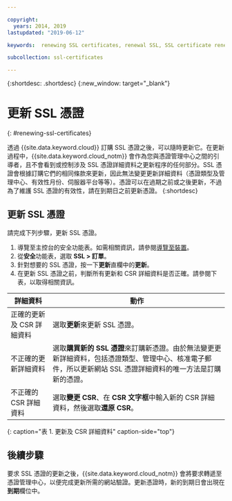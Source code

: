 ```yaml
---

copyright:
  years: 2014, 2019
lastupdated: "2019-06-12"

keywords:  renewing SSL certificates, renewal SSL, SSL certificate renewal process, renewing, renewal

subcollection: ssl-certificates

---
```


{:shortdesc: .shortdesc}
{:new_window: target="_blank"}

# 更新 SSL 憑證
{: #renewing-ssl-certificates}

透過 {{site.data.keyword.cloud}} 訂購 SSL 憑證之後，可以隨時更新它。在更新過程中，{{site.data.keyword.cloud_notm}} 會作為您與憑證管理中心之間的引導者，且不會看到或控制涉及 SSL 憑證詳細資料之更新程序的任何部分。SSL 憑證會根據訂購它們的相同條款來更新，因此無法變更更新詳細資料（憑證類型及管理中心、有效性月份、伺服器平台等等）。憑證可以在過期之前或之後更新，不過為了維護 SSL 憑證的有效性，請在到期日之前更新憑證。
{:shortdesc}

## 更新 SSL 憑證
請完成下列步驟，更新 SSL 憑證。

1. 導覽至主控台的安全功能表。如需相關資訊，請參閱[導覽至裝置](/docs/infrastructure/ssl-certificates?topic=virtual-servers-navigating-devices)。
2. 從**安全**功能表，選取 **SSL > 訂單**。
3. 針對想要的 SSL 憑證，按一下**更新**直欄中的**更新**。
4. 在更新 SSL 憑證之前，判斷所有更新和 CSR 詳細資料是否正確。請參閱下表，以取得相關資訊。  

|詳細資料|動作|
| ------------------------------- | ------- |
|正確的更新及 CSR 詳細資料|選取**更新**來更新 SSL 憑證。|
|不正確的更新詳細資料|選取**購買新的 SSL 憑證**來訂購新憑證。由於無法變更更新詳細資料，包括憑證類型、管理中心、核准電子郵件，所以更新網站 SSL 憑證詳細資料的唯一方法是訂購新的憑證。|
|不正確的 CSR 詳細資料|選取**變更 CSR**、在 **CSR 文字框**中輸入新的 CSR 詳細資料，然後選取**還原 CSR**。|
{: caption="表 1. 更新及 CSR 詳細資料" caption-side="top"}

## 後續步驟

要求 SSL 憑證的更新之後，{{site.data.keyword.cloud_notm}} 會將要求轉遞至憑證管理中心，以便完成更新所需的網站驗證。更新憑證時，新的到期日會出現在**到期**欄位中。
